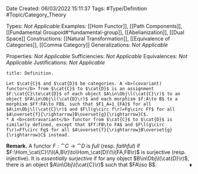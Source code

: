 <div class="topSpace"></div>

Date Created: 06/03/2022 15:11:37
Tags: #Type/Definition #Topic/Category_Theory

Types: <i>Not Applicable</i>
Examples: [[Hom Functor]], [[Path Components]], [[Fundamental Groupoid#^fundamental-group]], [[Abelianization]], [[Dual Space]]
Constructions: [[Natural Transformation]], [[Equivalence of Categories]], [[Comma Category]]
Generalizations: <i>Not Applicable</i>

Properties: <i>Not Applicable</i>
Sufficiencies: <i>Not Applicable</i>
Equivalences: <i>Not Applicable</i>
Justifications: <i>Not Applicable</i>

``` ad-Definition
title: Definition.

Let $\cat{C}$ and $\cat{D}$ be categories. A <b>(covariant) functor</b> from $\cat{C}$ to $\cat{D}$ is an assignment $F:\cat{C}\to\cat{D}$ of each object $A\in\Obj\l(\cat{C}\r)$ to an object $FA\in\Obj\l(\cat{D}\r)$ and each morphism $f:A\to B$ to a morphism $Ff:FA\to FB$, such that $F1_A=1_{FA}$ for all $A\in\Obj\l(\cat{C}\r)$ and $F\l(g\circ f\r)=Fg\circ Ff$ for all $A\overset{f}{\rightarrow}B\overset{g}{\rightarrow}C$.
* A <b>contravariant</b> functor from $\cat{C}$ to $\cat{D}$ is similarly defined, except that $Ff:FB\to FA$ and $F\l(g\circ f\r)=Ff\circ Fg$ for all $A\overset{f}{\rightarrow}B\overset{g}{\rightarrow}C$ instead.

```

<b>Remark.</b> A functor $F:\cat{C}\to\cat{D}$ is <i>full</i> (resp. <i>faithful</i>) if $F:\Hom_\cat{C}\!\l(A,B\r)\to\Hom_\cat{D}\!\l(FA,FB\r)$ is surjective (resp. injective). It is <i>essentially surjective</i> if for any object $B\in\Obj\l(\cat{D}\r)$, there is an object $A\in\Obj\l(\cat{C}\r)$ such that $FA\iso B$.<span style="float:right;">$\blacklozenge$</span>
